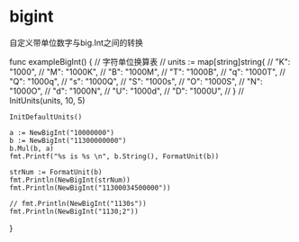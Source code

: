 # bigint
自定义带单位数字与big.Int之间的转换


func exampleBigInt() {
	// 字符单位换算表
	// units := map[string]string{
	// 	"K": "1000",
	// 	"M": "1000K",
	// 	"B": "1000M",
	// 	"T": "1000B",
	// 	"q": "1000T",
	// 	"Q": "1000q",
	// 	"s": "1000Q",
	// 	"S": "1000s",
	// 	"O": "1000S",
	// 	"N": "1000O",
	// 	"d": "1000N",
	// 	"U": "1000d",
	// 	"D": "1000U",
	// }
	// InitUnits(units, 10, 5)

	InitDefaultUnits()

	a := NewBigInt("10000000")
	b := NewBigInt("11300000000")
	b.Mul(b, a)
	fmt.Printf("%s is %s \n", b.String(), FormatUnit(b))

	strNum := FormatUnit(b)
	fmt.Println(NewBigInt(strNum))
	fmt.Println(NewBigInt("11300034500000"))

	// fmt.Println(NewBigInt("1130s"))
	fmt.Println(NewBigInt("1130;2"))

}
